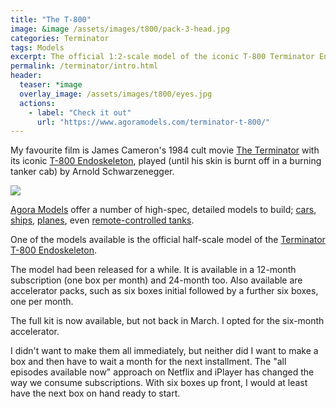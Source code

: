 ```yaml
---
title: "The T-800"
image: &image /assets/images/t800/pack-3-head.jpg
categories: Terminator
tags: Models
excerpt: The official 1:2-scale model of the iconic T-800 Terminator Endoskeleton
permalink: /terminator/intro.html
header:
  teaser: *image
  overlay_image: /assets/images/t800/eyes.jpg
  actions:
    - label: "Check it out"
      url: "https://www.agoramodels.com/terminator-t-800/"
---
```

My favourite film is James Cameron's 1984 cult movie [The Terminator](https://www.imdb.com/title/tt0088247/) with its iconic [T-800 Endoskeleton](https://terminator.fandom.com/wiki/T-800), played (until his skin is burnt off in a burning tanker cab) by Arnold Schwarzenegger.

<img src="https://upload.wikimedia.org/wikipedia/en/7/70/Terminator1984movieposter.jpg" class="align-center">

[Agora Models](https://www.agoramodels.com/) offer a number of high-spec, detailed models to build; [cars](https://www.agoramodels.com/shelby-cobra/), [ships](https://www.agoramodels.com/bismarck/), [planes](https://www.agoramodels.com/zero/), even [remote-controlled tanks](https://www.agoramodels.com/leopard/).

One of the models available is the official half-scale model of the [Terminator T-800 Endoskeleton](https://www.agoramodels.com/terminator-t-800/).

The model had been released for a while. It is available in a 12-month subscription (one box per month) and 24-month too. Also available are accelerator packs, such as six boxes initial followed by a further six boxes, one per month.

The full kit is now available, but not back in March. I opted for the six-month accelerator.

I didn't want to make them all immediately, but neither did I want to make a box and then have to wait a month for the next installment. The "all episodes available now" approach on Netflix and iPlayer has changed the way we consume subscriptions. With six boxes up front, I would at least have the next box on hand ready to start.
